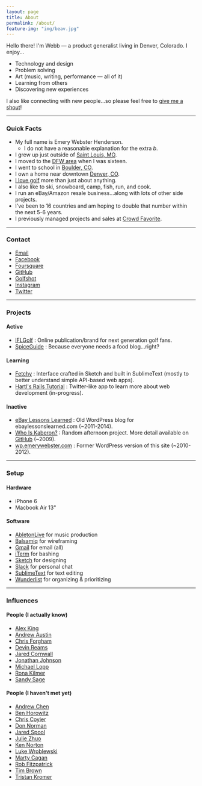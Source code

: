 ```yaml
---
layout: page
title: About
permalink: /about/
feature-img: "img/beav.jpg"
---
```

Hello there! I'm Webb &mdash; a product generalist living in Denver, Colorado. I enjoy...

- Technology and design
- Problem solving
- Art (music, writing, performance &mdash; all of it)
- Learning from others
- Discovering new experiences

I also like connecting with new people...so please feel free to [give me a shout](mailto:webb.henderson@gmail.com)!

---

### Quick Facts

- My full name is Emery Webster Henderson.
    - I do not have a reasonable explanation for the extra _b_.
- I grew up just outside of [Saint Louis, MO](http://stlouis.cardinals.mlb.com/).
- I moved to the [DFW area](http://mavs.com) when I was sixteen.
- I went to school in [Boulder, CO](http://leeds.colorado.edu).
- I own a home near downtown [Denver, CO](http://denverbroncos.com).
- [I love golf](http://ifl.golf) more than just about anything.
- I also like to ski, snowboard, camp, fish, run, and cook.
- I run an eBay/Amazon resale business...along with lots of other side projects.
- I've been to 16 countries and am hoping to double that number within the next 5-6 years.
- I previously managed projects and sales at [Crowd Favorite](http://crowdfavorite.com).

---

### Contact

- [Email](mailto:webb.henderson@gmail.com)
- [Facebook](http://facebook.com/emerywebster)
- [Foursquare](http://foursquare.com/emerywebster)
- [GitHub](http://github.com/emerywebster)
- [Golfshot](http://golfshot.com/members/0871088840/statistics)
- [Instagram](http://instagram.com/emerywebster)
- [Twitter](http://twitter.com/emerywebster)

---

### Projects

#### Active

- [IFLGolf](http://ifl.golf) : Online publication/brand for next generation golf fans.
- [SpiceGuide](http://spicegui.de) : Because everyone needs a food blog...right?

#### Learning

- [Fetchy](http://fetchy.emerywebster.com/) : Interface crafted in Sketch and built in SublimeText (mostly to better understand simple API-based web apps).
- [Hartl's Rails Tutorial](http://ewh-rails-sample.herokuapp.com/) : Twitter-like app to learn more about web development (in-progress).

#### Inactive

- [eBay Lessons Learned](http://ebay.emerywebster.com/) : Old WordPress blog for ebaylessonslearned.com (~2011-2014).
- [Who Is Kaberon?](http://whoiskaberon.emerywebster.com) : Random afternoon project. More detail available on [GitHub](https://github.com/emerywebster/whoiskaberon) (~2009).
- [wp.emerywebster.com](http://wp.emerywebster.com/) : Former WordPress version of this site (~2010-2012).

---

### Setup

#### Hardware

- iPhone 6
- Macbook Air 13"

#### Software

- [AbletonLive](http://ableton.com) for music production
- [Balsamiq](http://balsamiq.com) for wireframing
- [Gmail](http://gmail.com) for email (all)
- [iTerm](https://www.iterm2.com/) for bashing
- [Sketch](http://www.sketchapp.com/) for designing
- [Slack](http://slack.com) for personal chat
- [SublimeText](http://sublimetext.com) for text editing
- [Wunderlist](http://wunderlist.com) for organizing &amp; prioritizing

---

### Influences

#### People (I actually know)

- [Alex King](http://alexking.org)
- [Andrew Austin](http://andrewjaustin.net/)
- [Chris Forgham](http://oldguysriptoo.com/)
- [Devin Reams](http://devin.reams.me)
- [Jared Cornwall](http://jaredcornwall.com/)
- [Jonathan Johnson](http://jondavidjohn.com/)
- [Michael Lopp](http://randsinrepose.com)
- [Rona Kilmer](http://ronakilmer.com)
- [Sandy Sage](http://sandy-sage.com)

#### People (I haven't met yet)

- [Andrew Chen](http://andrewchen.co/)
- [Ben Horowitz](http://www.bhorowitz.com/)
- [Chris Coyier](http://chriscoyier.net/)
- [Don Norman](http://jnd.org/)
- [Jared Spool](http://uie.com/)
- [Julie Zhuo](https://medium.com/@joulee)
- [Ken Norton](http://kennorton.com/)
- [Luke Wroblewski](http://lukew.com/)
- [Marty Cagan](http://svpg.com/articles/)
- [Rob Fitzpatrick](http://robfitz.com/)
- [Tim Brown](http://nicewebtype.com)
- [Tristan Kromer](http://grasshopperherder.com/)